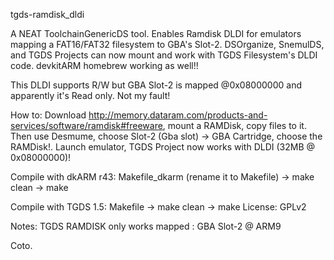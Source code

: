 tgds-ramdisk_dldi

A NEAT ToolchainGenericDS tool. Enables Ramdisk DLDI for emulators mapping a FAT16/FAT32 filesystem to GBA's Slot-2. 
DSOrganize, SnemulDS, and TGDS Projects can now mount and work with TGDS Filesystem's DLDI code. 
devkitARM homebrew working as well!!

This DLDI supports R/W but GBA Slot-2 is mapped @0x08000000 and apparently it's Read only. Not my fault!

How to:
Download http://memory.dataram.com/products-and-services/software/ramdisk#freeware, mount a RAMDisk, copy files to it. 
Then use Desmume, choose Slot-2 (Gba slot) -> GBA Cartridge, choose the RAMDisk!. 
Launch emulator, TGDS Project now works with DLDI (32MB @ 0x08000000)!


Compile with dkARM r43: Makefile_dkarm (rename it to Makefile) -> make clean -> make

Compile with TGDS 1.5: Makefile -> make clean -> make
License: GPLv2

Notes:
TGDS RAMDISK only works mapped : GBA Slot-2 @ ARM9

Coto.